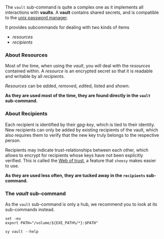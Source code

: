 
The `vault` sub-command is quite a complex one as it implements all interactions with **vaults**.
A **vault** contains shared secrets, and is compatible to the [unix password manager][pass].

It provides subcommands for dealing with two kinds of items

 * *resources*
 * *recipients*

[pass]: http://passwordstore.org/

### About Resources

Most of the time, when using the *vault*, you will deal with the *resources* contained
within. A *resource* is an encrypted secret so that it is readable and writable by
all *recipients*.

*Resources* can be *add*ed, *remove*d, *edit*ed, *list*ed and *show*n.

**As they are used most of the time, they are found directly in the `vault` sub-command.**

### About Recipients

Each recipient is identified by their *gpg-key*, which is tied to their identity.
New recipients can only be added by existing recipients of the vault, which also requires
them to verify that the new key truly belongs to the respective person.

Recipients may indicate trust-relationships between each other, which allows
to encrypt for recipients whose keys have not been explicitly verified.
This is called the [Web of trust][wot], a feature that `sheesy` makes easier to use.

**As they are used less often, they are tucked away in the `recipients` sub-command.**

[wot]: https://en.wikipedia.org/wiki/Web_of_trust

### The *vault* sub-command

As the `vault` sub-command is only a hub, we recommend you to look at its sub-commands
instead.

```bash,prepare=sy-in-path,hide
set -eu
export PATH="/volume/${EXE_PATH%/*}:$PATH"
```

```bash,use=sy-in-path,exec
sy vault --help
```
